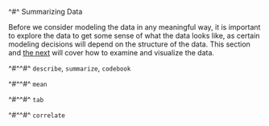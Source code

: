 ^#^ Summarizing Data

Before we consider modeling the data in any meaningful way, it is important to explore the data to get some sense of what the data looks like, as
certain modeling decisions will depend on the structure of the data. This section and [the next](visualization.html) will cover how to examine and
visualize the data.

^#^^#^ `describe`, `summarize`, `codebook`



^#^^#^ `mean`

^#^^#^ `tab`

^#^^#^ `correlate`
